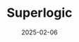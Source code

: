 ---  
layout: startup_page  
title: "Superlogic"  
id: "superlogic.com"  
permalink: "/superlogicsuperlogic.com02062025/"  
website: "https://superlogic.com/"  
funding_round: "Series A"  
funding_amount: "$13.7M"  
investors: "Powerledger, Sangha Capital, 10SQ, Nima Capital, Actai Unicorn Fund, Hyla Liquid Venture Fund, Liquid 2 Ventures, Amex Ventures, Galaxy Interactive, Mirabaud Lifestyle Impact and Innovation, Recharge Capital, Dispersion Capital, Sanctor Capital"  
about: "Superlogic provides white-labeled experiential rewards technology, connecting customers with tailored experiences, such as exclusive events and private dining, to top global brands. Their platform utilizes AI-driven insights to enhance customer engagement within loyalty programs through seamless API integration or a turnkey platform."  
markets: "Experiential Technology, Loyalty Programs, AI, Blockchain, Brand Marketing, Credit Cards, E-Commerce Platforms, Web3"  
hq: "Miami, Florida, United States"  
founded_year: "2021"  
linkedin: "https://www.linkedin.com/company/superlogictech"  
twitter: "https://twitter.com/getuperlogic"  
instagram: ""  
facebook: "https://www.facebook.com/getsuperlogic"  
crunchbase: "https://www.crunchbase.com/organization/oneof"  
pitchbook: "https://pitchbook.com/profiles/company/466728-58"  

date_display: "06-Feb-2025"  
date: "2025-02-06"

# SEO Optimization  
meta_title: "Superlogic - Series A Funding ($13.7M)"  
meta_description: "Superlogic, Superlogic provides white-labeled experiential rewards technology, connecting customers with tailored experiences, such as exclusive events and privat..."  
meta_keywords: "Superlogic, Experiential Technology, Loyalty Programs, AI, Blockchain, Brand Marketing, Credit Cards, E-Commerce Platforms, Web3, Series A funding"  
canonical_url: "https://startup.projectstartups.com/superlogicsuperlogic.com02062025/"  
---